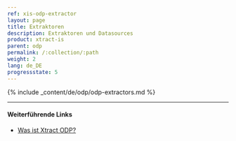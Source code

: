 ```yaml
---
ref: xis-odp-extractor
layout: page
title: Extraktoren
description: Extraktoren und Datasources
product: xtract-is
parent: odp
permalink: /:collection/:path
weight: 2
lang: de_DE
progressstate: 5
---
```

{% include _content/de/odp/odp-extractors.md %} 

****
#### Weiterführende Links
- [Was ist Xtract ODP?](../odp#was-ist-xtract-odp)